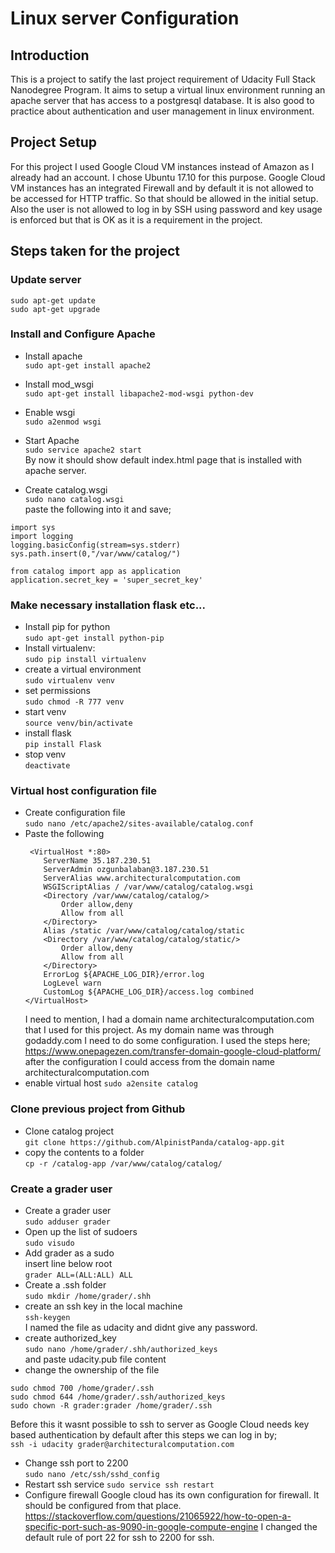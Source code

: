 # Linux server Configuration

## Introduction

This is a project to satify the last project requirement of Udacity Full Stack Nanodegree Program. It aims to setup a virtual linux environment running an apache server that has access to a postgresql database. It is also good to practice about authentication and user management in linux environment. 

## Project Setup

For this project I used Google Cloud VM instances instead of Amazon as I already had an account. I chose Ubuntu 17.10 for this purpose. Google Cloud VM instances has an integrated Firewall and by default it is not allowed to be accessed for HTTP traffic. So that should be allowed in the initial setup. Also the user is not allowed to log in by SSH using password and key usage is enforced but that is OK as it is a requirement in the project.

## Steps taken for the project

### Update server
```
sudo apt-get update
sudo apt-get upgrade
```

### Install and Configure Apache

* Install apache  
`sudo apt-get install apache2`  
* Install mod_wsgi  
`sudo apt-get install libapache2-mod-wsgi python-dev`  
* Enable wsgi  
`sudo a2enmod wsgi`  
* Start Apache  
`sudo service apache2 start`  
By now it should show default index.html page that is installed with apache server.

* Create catalog.wsgi  
`sudo nano catalog.wsgi`  
paste the following into it and save;  
```
import sys
import logging
logging.basicConfig(stream=sys.stderr)
sys.path.insert(0,"/var/www/catalog/")
  
from catalog import app as application
application.secret_key = 'super_secret_key'
```

### Make necessary installation flask etc...
* Install pip for python  
`sudo apt-get install python-pip` 
* Install virtualenv:  
`sudo pip install virtualenv` 
* create a virtual environment  
`sudo virtualenv venv`
* set permissions  
`sudo chmod -R 777 venv` 
* start venv  
`source venv/bin/activate` 
* install flask  
`pip install Flask` 
* stop venv  
 `deactivate`

### Virtual host configuration file

* Create configuration file  
`sudo nano /etc/apache2/sites-available/catalog.conf`
* Paste the following  
  ```
   <VirtualHost *:80>
      ServerName 35.187.230.51
      ServerAdmin ozgunbalaban@3.187.230.51
      ServerAlias www.architecturalcomputation.com
      WSGIScriptAlias / /var/www/catalog/catalog.wsgi
      <Directory /var/www/catalog/catalog/>
          Order allow,deny
          Allow from all
      </Directory>
      Alias /static /var/www/catalog/catalog/static
      <Directory /var/www/catalog/catalog/static/>
          Order allow,deny
          Allow from all
      </Directory>
      ErrorLog ${APACHE_LOG_DIR}/error.log
      LogLevel warn
      CustomLog ${APACHE_LOG_DIR}/access.log combined
  </VirtualHost>
  ```
  I need to mention, I had a domain name architecturalcomputation.com that I used for this project. As my domain name was through godaddy.com I need to do some configuration. 
  I used the steps here; https://www.onepagezen.com/transfer-domain-google-cloud-platform/
  after the configuration I could access from the domain name architecturalcomputation.com
 * enable virtual host 
 `sudo a2ensite catalog`
 
### Clone previous project from Github

* Clone catalog project  
`git clone https://github.com/AlpinistPanda/catalog-app.git` 
* copy the contents to a folder  
`cp -r /catalog-app /var/www/catalog/catalog/`  

### Create a grader user
 * Create a grader user   
 `sudo adduser grader`  
 * Open up the list of sudoers  
 `sudo visudo`
 * Add grader as a sudo   
  insert line below root  
  `grader ALL=(ALL:ALL) ALL`
 * Create a .ssh folder  
 `sudo mkdir /home/grader/.shh` 
 * create an ssh key in the local machine  
 `ssh-keygen`  
 I named the file as udacity and didnt give any password. 
 * create authorized_key  
 `sudo nano /home/grader/.shh/authorized_keys`  
 and paste udacity.pub file content
 * change the ownership of the file  
 ``` 
 sudo chmod 700 /home/grader/.ssh  
 sudo chmod 644 /home/grader/.ssh/authorized_keys  
 sudo chown -R grader:grader /home/grader/.ssh 
 ```
Before this it wasnt possible to ssh to server as Google Cloud needs key based authentication by default after this steps we can log in by;  
`ssh -i udacity grader@architecturalcomputation.com`
* Change ssh port to 2200  
`sudo nano /etc/ssh/sshd_config`  
* Restart ssh service
`sudo service ssh restart`
* Configure firewall
 Google cloud has its own configuration for firewall. It should be configured from that place. https://stackoverflow.com/questions/21065922/how-to-open-a-specific-port-such-as-9090-in-google-compute-engine
 I changed the default rule of port 22 for ssh to 2200 for ssh. 
 
 
